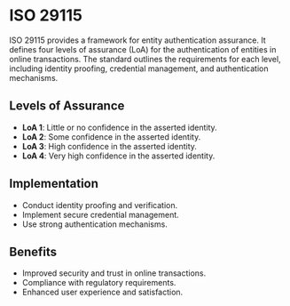 # ISO 29115

ISO 29115 provides a framework for entity authentication assurance. It defines four levels of assurance (LoA) for the authentication of entities in online transactions. The standard outlines the requirements for each level, including identity proofing, credential management, and authentication mechanisms.

## Levels of Assurance

- **LoA 1**: Little or no confidence in the asserted identity.
- **LoA 2**: Some confidence in the asserted identity.
- **LoA 3**: High confidence in the asserted identity.
- **LoA 4**: Very high confidence in the asserted identity.

## Implementation

- Conduct identity proofing and verification.
- Implement secure credential management.
- Use strong authentication mechanisms.

## Benefits

- Improved security and trust in online transactions.
- Compliance with regulatory requirements.
- Enhanced user experience and satisfaction.
